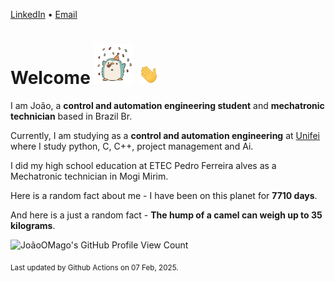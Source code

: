 [LinkedIn](https://www.linkedin.com/in/joão-pedro-gozzoli-b95641301/) &bull;
[Email](joaopedrogozzoli@gmail.com)

# Welcome <img src="happy.gif" height="64px" /> <img src="wave.gif" height="32px" />

I am João, a  **control and automation engineering student** and **mechatronic technician** based in Brazil Br.

Currently, I am studying as a **control and automation engineering** at [Unifei](https://unifei.edu.br) where I study python, C, C++, project management and Ai.

I did my high school education at ETEC Pedro Ferreira alves as a Mechatronic technician in Mogi Mirim.

Here is a random fact about me - I have been on this planet for **7710 days**.

And here is a just a random fact -  **The hump of a camel can weigh up to 35 kilograms**.

![JoãoOMago's GitHub Profile View Count](https://komarev.com/ghpvc/?username=JoaoOMago)

<sub>Last updated by Github Actions on 07 Feb, 2025.</sub>
